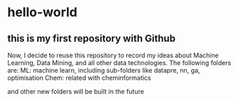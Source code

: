 # hello-world
this is my first repository with Github
-----------
Now, I decide to reuse this repository to record my ideas about Machine Learning, Data Mining, and all other data technologies.
The following folders are:
ML: machine learn, including sub-folders like datapre, nn, ga, optimisation
Chem: related with cheminformatics

and other new folders will be built in the future
